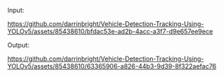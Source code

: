 Input:

https://github.com/darrinbright/Vehicle-Detection-Tracking-Using-YOLOv5/assets/85438610/bfdac53e-ad2b-4acc-a3f7-d9e657ee9ece

Output:

https://github.com/darrinbright/Vehicle-Detection-Tracking-Using-YOLOv5/assets/85438610/63365906-a826-44b3-9d39-8f322aefac76

